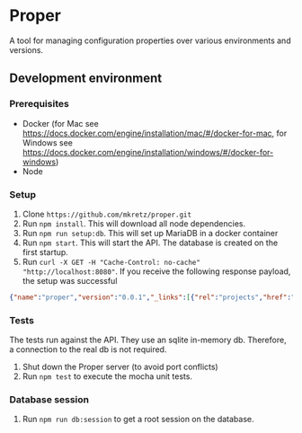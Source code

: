 # Proper
A tool for managing configuration properties over various environments and versions.
## Development environment
### Prerequisites
* Docker (for Mac see https://docs.docker.com/engine/installation/mac/#/docker-for-mac, for Windows see https://docs.docker.com/engine/installation/windows/#/docker-for-windows)
* Node

### Setup
1. Clone `https://github.com/mkretz/proper.git`
1. Run `npm install`. This will download all node dependencies.
1. Run `npm run setup:db`. This will set up MariaDB in a docker container
1. Run `npm start`. This will start the API. The database is created on the first startup.
1. Run `curl -X GET -H "Cache-Control: no-cache" "http://localhost:8080"`. If you receive the following response payload, the setup was successful
```json
{"name":"proper","version":"0.0.1","_links":[{"rel":"projects","href":"/project"}]}
```

### Tests
The tests run against the API. They use an sqlite in-memory db. Therefore, a connection to the real db is not required.
1. Shut down the Proper server (to avoid port conflicts)
1. Run `npm test` to execute the mocha unit tests.

### Database session
1. Run `npm run db:session` to get a root session on the database.
